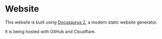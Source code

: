 # Website

This website is built using [Docusaurus 2](https://docusaurus.io/), a modern static website generator.

It is being hosted with GitHub and Cloudflare.
